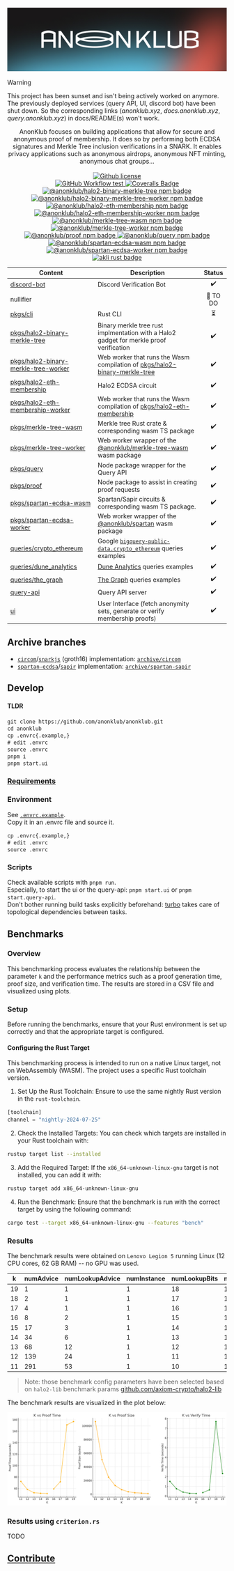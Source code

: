![anonklub banner](https://raw.githubusercontent.com/anonklub/assets/main/img/anonklub-banner-2.jpg)

> [!Warning]
>
> This project has been sunset and isn't being actively worked on anymore.
> The previously deployed services (query API, UI, discord bot) have been shut down. So the corresponding links (_anonklub.xyz_, _docs.anonklub.xyz_, _query.anonklub.xyz_) in docs/README(s) won't work.

<p align="center">
AnonKlub focuses on building applications that allow for secure and anonymous proof of membership.
It does so by performing both ECDSA signatures and Merkle Tree inclusion verifications in a SNARK.
It enables privacy applications such as anonymous airdrops, anonymous NFT minting, anonymous chat groups…<br><br>
<a href="https://github.com/anonklub/anonklub/blob/main/LICENSE">
        <img alt="Github license" src="https://img.shields.io/github/license/anonklub/anonklub">
    </a>
<br>
 <a href="https://github.com/anonklub/anonklub/actions?query=workflow%3Amain-staging">
        <img alt="GitHub Workflow test" src="https://img.shields.io/github/actions/workflow/status/anonklub/anonklub/main-staging.yml?style=flat-squarebranch=main&label=main&logo=github">
  </a>
  <a href="https://coveralls.io/github/anonklub/anonklub?branch=main">
  <img alt="Coveralls Badge" src="https://img.shields.io/coverallsCoverage/github/anonklub/anonklub.svg?label=coverage&logo=coveralls">
</a>
<br>
<a href="https://www.npmjs.com/package/@anonklub/halo2-binary-merkle-tree">
<img alt="@anonklub/halo2-binary-merkle-tree npm badge" src="https://img.shields.io/npm/v/%40anonklub/halo2-binary-merkle-tree?logo=npm&label=%40anonklub%2Fhalo2-binary-merkle-tree">
</a>
<a href="https://www.npmjs.com/package/@anonklub/halo2-binary-merkle-tree-worker">
<img alt="@anonklub/halo2-binary-merkle-tree-worker npm badge" src="https://img.shields.io/npm/v/%40anonklub/halo2-binary-merkle-tree-worker?logo=npm&label=%40anonklub%2Fhalo2-binary-merkle-tree-worker">
</a>
<br>
<a href="https://www.npmjs.com/package/@anonklub/halo2-eth-membership">
<img alt="@anonklub/halo2-eth-membership npm badge" src="https://img.shields.io/npm/v/%40anonklub/halo2-eth-membership?logo=npm&label=%40anonklub%2Fhalo2-eth-membership">
</a>
<a href="https://www.npmjs.com/package/@anonklub/halo2-eth-membership-worker">
<img alt="@anonklub/halo2-eth-membership-worker npm badge" src="https://img.shields.io/npm/v/%40anonklub/halo2-eth-membership-worker?logo=npm&label=%40anonklub%2Fhalo2-eth-membership-worker">
</a>
<br>
<a href="https://www.npmjs.com/package/@anonklub/merkle-tree-wasm">
<img alt="@anonklub/merkle-tree-wasm npm badge" src="https://img.shields.io/npm/v/%40anonklub/merkle-tree-wasm?logo=npm&label=%40anonklub%2Fmerkle-tree-wasm">
</a>
<a href="https://www.npmjs.com/package/@anonklub/merkle-tree-worker">
<img alt="@anonklub/merkle-tree-worker npm badge" src="https://img.shields.io/npm/v/%40anonklub/merkle-tree-worker?logo=npm&label=%40anonklub%2Fmerkle-tree-worker">
</a>
<br>
<a href="https://www.npmjs.com/package/@anonklub/proof">
<img alt="@anonklub/proof npm badge" src="https://img.shields.io/npm/v/%40anonklub/proof?logo=npm&label=%40anonklub%2Fproof">
</a>
<a href="https://www.npmjs.com/package/@anonklub/query">
<img alt="@anonklub/query npm badge" src="https://img.shields.io/npm/v/%40anonklub/query?logo=npm&label=%40anonklub%2Fquery">
</a>
<br>
<a href="https://www.npmjs.com/package/@anonklub/spartan-ecdsa-wasm">
<img alt="@anonklub/spartan-ecdsa-wasm npm badge" src="https://img.shields.io/npm/v/%40anonklub/spartan-ecdsa-wasm?logo=npm&label=%40anonklub%2Fspartan-ecdsa-wasm">
</a>
<a href="https://www.npmjs.com/package/@anonklub/spartan-ecdsa-worker">
<img alt="@anonklub/spartan-ecdsa-worker npm badge" src="https://img.shields.io/npm/v/%40anonklub/spartan-ecdsa-worker?logo=npm&label=%40anonklub%2Fspartan-ecdsa-worker">
</a>
<br>
<a href="https://crates.io/crates/akli">
<img alt="akli rust badge" src="https://img.shields.io/crates/v/akli?logo=rust&label=akli&color=blue">
</a>
<br>
</p>

| Content                                                                      | Description                                                                                                                                                |       Status       |
| ---------------------------------------------------------------------------- | ---------------------------------------------------------------------------------------------------------------------------------------------------------- | :----------------: |
| [discord-bot](discord-bot)                                                   | Discord Verification Bot                                                                                                                                   |         ✔️          |
| nullifier                                                                    |                                                                                                                                                            |  :calendar: TO DO  |
| [pkgs/cli](pkgs/cli)                                                         | Rust CLI                                                                                                                                                   |         ⏳         |
| [pkgs/halo2-binary-merkle-tree](pkgs/halo2-binary-merkle-tree)               | Binary merkle tree rust implmentation with a Halo2 gadget for merkle proof verification                                                                    | :heavy_check_mark: |
| [pkgs/halo2-binary-merkle-tree-worker](pkgs/halo2-binary-merkle-tree-worker) | Web worker that runs the Wasm compilation of [pkgs/halo2-binary-merkle-tree](pkgs/halo2-binary-merkle-tree)                                                | :heavy_check_mark: |
| [pkgs/halo2-eth-membership](pkgs/halo2-eth-membership)                       | Halo2 ECDSA circuit                                                                                                                                        | :heavy_check_mark: |
| [pkgs/halo2-eth-membership-worker](pkgs/halo2-eth-membership-worker)         | Web worker that runs the Wasm compilation of [pkgs/halo2-eth-membership](pkgs/halo2-eth-membership)                                                        | :heavy_check_mark: |
| [pkgs/merkle-tree-wasm](pkgs/merkle-tree-wasm)                               | Merkle tree Rust crate & corresponding wasm TS package                                                                                                     | :heavy_check_mark: |
| [pkgs/merkle-tree-worker](pkgs/merkle-tree-worker)                           | Web worker wrapper of the [@anonklub/merkle-tree-wasm](merkle-tree-wasm/Cargo.toml) wasm package                                                           | :heavy_check_mark: |
| [pkgs/query](pkgs/query)                                                     | Node package wrapper for the Query API                                                                                                                     | :heavy_check_mark: |
| [pkgs/proof](pkgs/proof)                                                     | Node package to assist in creating proof requests                                                                                                          | :heavy_check_mark: |
| [pkgs/spartan-ecdsa-wasm](pkgs/spartan-ecdsa-wasm)                           | Spartan/Sapir circuits & corresponding wasm TS package.                                                                                                    | :heavy_check_mark: |
| [pkgs/spartan-ecdsa-worker](pkgs/spartan-ecdsa-worker)                       | Web worker wrapper of the [@anonklub/spartan](circuits/spartan/Cargo.toml) wasm package                                                                    | :heavy_check_mark: |
| [queries/crypto_ethereum](queries/crypto_ethereum)                           | Google [`bigquery-public-data.crypto_ethereum`](https://console.cloud.google.com/marketplace/product/ethereum/crypto-ethereum-blockchain) queries examples | :heavy_check_mark: |
| [queries/dune_analytics](queries/dune_analytics)                             | [Dune Analytics](https://dune.com/) queries examples                                                                                                       | :heavy_check_mark: |
| [queries/the_graph](queries/the_graph)                                       | [The Graph](https://thegraph.com/en/) queries examples                                                                                                     | :heavy_check_mark: |
| [query-api](query-api)                                                       | Query API server                                                                                                                                           | :heavy_check_mark: |
| [ui](ui)                                                                     | User Interface (fetch anonymity sets, generate or verify membership proofs)                                                                                | :heavy_check_mark: |

## Archive branches

- [`circom`](https://github.com/iden3/circom)/[`snarkjs`](https://github.com/iden3/snarkjs) (groth16) implementation: [`archive/circom`](https://github.com/anonklub/anonklub/tree/archive/circom)
- [`spartan-ecdsa`](https://github.com/personaelabs/spartan-ecdsa)/[`sapir`](https://github.com/personaelabs/sapir) implementation: [`archive/spartan-sapir`](https://github.com/anonklub/anonklub/tree/archive/spartan-sapir)

## Develop

#### TLDR

```commandline
git clone https://github.com/anonklub/anonklub.git
cd anonklub
cp .envrc{.example,}
# edit .envrc
source .envrc
pnpm i
pnpm start.ui
```

### [Requirements](./.tool-versions)

### Environment

See [`.envrc.example`](.envrc.example).\
Copy it in an .envrc file and source it.

```commandline
cp .envrc{.example,}
# edit .envrc
source .envrc
```

### Scripts

Check available scripts with `pnpm run`.\
Especially, to start the ui or the query-api: `pnpm start.ui` or `pnpm start.query-api`.\
Don't bother running build tasks explicitly beforehand: [turbo](https://turbo.build/repo/docs) takes care of topological dependencies between tasks.

## Benchmarks

### Overview

This benchmarking process evaluates the relationship between the parameter `k` and the performance metrics such as a proof generation time, proof size, and verification time. The results are stored in a CSV file and visualized using plots.

### Setup

Before running the benchmarks, ensure that your Rust environment is set up correctly and that the appropriate target is configured.

#### Configuring the Rust Target

This benchmarking process is intended to run on a native Linux target, not on WebAssembly (WASM). The project uses a specific Rust toolchain version.

1. Set Up the Rust Toolchain:
   Ensure to use the same nightly Rust version in the `rust-toolchain`.

```rs
[toolchain]
channel = "nightly-2024-07-25"
```

2. Check the Installed Targets:
   You can check which targets are installed in your Rust toolchain with:

```bash
rustup target list --installed
```

3. Add the Required Target:
   If the `x86_64-unknown-linux-gnu` target is not installed, you can add it with:

```bash
rustup target add x86_64-unknown-linux-gnu
```

4. Run the Benchmark:
   Ensure that the benchmark is run with the correct target by using the following command:

```bash
cargo test --target x86_64-unknown-linux-gnu --features "bench"
```

### Results

The benchmark results were obtained on `Lenovo Legion 5` running Linux (12 CPU cores, 62 GB RAM) -- no GPU was used.

| k  | numAdvice | numLookupAdvice | numInstance | numLookupBits | numVirtualInstance | proof_time | proof_size | verify_time |
| -- | --------- | --------------- | ----------- | ------------- | ------------------ | ---------- | ---------- | ----------- |
| 19 | 1         | 1               | 1           | 18            | 1                  | 176.9s     | 992        | 2.3s        |
| 18 | 2         | 1               | 1           | 17            | 1                  | 171.1s     | 1504       | 7.6s        |
| 17 | 4         | 1               | 1           | 16            | 1                  | 71.7s      | 2080       | 639.7ms     |
| 16 | 8         | 2               | 1           | 15            | 1                  | 59.3s      | 3584       | 365.1ms     |
| 15 | 17        | 3               | 1           | 14            | 1                  | 51.2s      | 6592       | 267.6ms     |
| 14 | 34        | 6               | 1           | 13            | 1                  | 51.6s      | 12736      | 283.8ms     |
| 13 | 68        | 12              | 1           | 12            | 1                  | 52.5s      | 25024      | 411.5ms     |
| 12 | 139       | 24              | 1           | 11            | 1                  | 58.3s      | 50528      | 761.7ms     |
| 11 | 291       | 53              | 1           | 10            | 1                  | 72.4s      | 106304     | 1.5s        |

> Note: those benchmark config parameters have been selected based on `halo2-lib` benchmark params [github.com/axiom-crypto/halo2-lib](https://github.com/axiom-crypto/halo2-lib?tab=readme-ov-file#secp256k1-ecdsa)

The benchmark results are visualized in the plot below:

![Benchmark Plot](pkgs/halo2-eth-membership/configs//benchmark_plot.png)

### Results using `criterion.rs`

TODO

## [Contribute](https://github.com/anonklub/anonklub/contribute)

